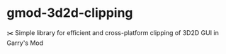 # gmod-3d2d-clipping
 ✂️ Simple library for efficient and cross-platform clipping of 3D2D GUI in Garry's Mod
